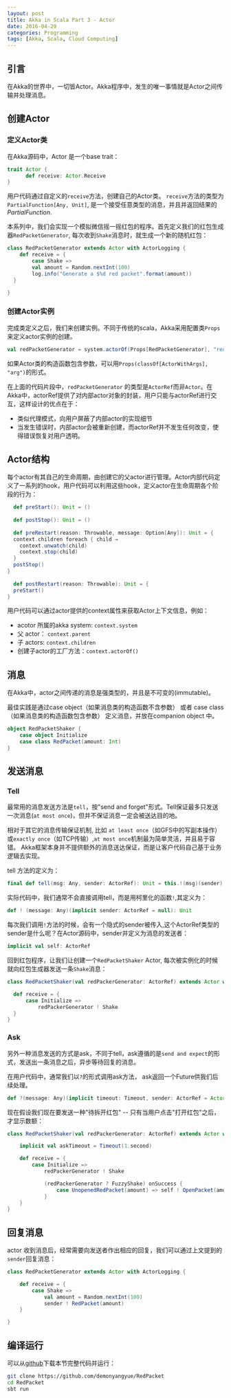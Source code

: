 ```yaml
---
layout: post
title: Akka in Scala Part 3 - Actor
date: 2016-04-29
categories: Programming
tags: [Akka, Scala, Cloud Computing]
---
```


## 引言

在Akka的世界中，一切皆Actor。Akka程序中，发生的唯一事情就是Actor之间传输并处理消息。

<!--more-->

## 创建Actor

### 定义Actor类
在Akka源码中，Actor 是一个base trait：

```scala
trait Actor {
	  def receive: Actor.Receive
}
```

用户代码通过自定义的`receive`方法，创建自己的Actor类。
`receive`方法的类型为`PartialFunction[Any, Unit]`, 是一个接受任意类型的消息，并且并返回结果的*PartialFunction*.

本系列中，我们会实现一个模拟微信摇一摇红包的程序。首先定义我们的红包生成器`RedPacketGenerator`, 每次收到`Shake`消息时，就生成一个新的随机红包：

```scala
class RedPacketGenerator extends Actor with ActorLogging {
	def receive = {
  		case Shake => 
        val amount = Random.nextInt(100)
        log.info("Generate a $%d red packet".format(amount))
  }	

}
```

### 创建Actor实例

完成类定义之后，我们来创建实例。不同于传统的scala，Akka采用配置类`Props`来定义actor实例的创建。

```scala
val redPacketGenerator = system.actorOf(Props[RedPacketGenerator], "redPacketGenerator")
```

如果Actor类的构造函数包含参数，可以用`Props(classOf[ActorWithArgs], "arg")`的形式。


在上面的代码片段中，`redPacketGenerator` 的类型是`ActorRef`而非`Actor`。在Akka中，actorRef提供了对内部actor对象的封装，用户只能与actorRef进行交互，这样设计的优点在于：

* 类似代理模式，向用户屏蔽了内部actor的实现细节
* 当发生错误时，内部actor会被重新创建，而actorRef并不发生任何改变，使得错误恢复对用户透明。

## Actor结构

每个actor有其自己的生命周期，由创建它的父actor进行管理。Actor内部代码定义了一系列的hook，用户代码可以利用这些hook，定义actor在生命周期各个阶段的行为：

```scala
  def preStart(): Unit = ()
  
  def postStop(): Unit = ()
  
  def preRestart(reason: Throwable, message: Option[Any]): Unit = {
  context.children foreach { child ⇒
    context.unwatch(child)
    context.stop(child)
  }
  postStop()
}
 
  def postRestart(reason: Throwable): Unit = {
  preStart()
}
```

用户代码可以通过actor提供的context属性来获取Actor上下文信息，例如：

* acotor 所属的akka system: `context.system`
* 父 actor： `context.parent`
* 子 actors: `context.children`
* 创建子actor的工厂方法：`context.actorOf()`

## 消息

在Akka中，actor之间传递的消息是强类型的，并且是不可变的(immutable)。

最佳实践是通过case object（如果消息类的构造函数不含参数） 或者 case class（如果消息类的构造函数包含参数） 定义消息，并放在companion object 中。

```scala
object RedPacketShaker {
    case object Initialize
    case class RedPacket(amount: Int)
}
```


## 发送消息

### Tell

最常用的消息发送方法是`tell`，按"send and forget"形式。Tell保证最多只发送一次消息(`at most once`)，但并不保证消息一定会被送达目的地。

相对于其它的消息传输保证机制, 比如 `at least once`（如GFS中的写副本操作）或`exactly once`（如TCP传输）,`at most once`机制最为简单灵活，并且易于容错。 Akka框架本身并不提供额外的消息送达保证，而是让客户代码自己基于业务逻辑去实现。

tell 方法的定义为：

```scala
final def tell(msg: Any, sender: ActorRef): Unit = this.!(msg)(sender)
```
实际代码中，我们通常不会直接调用tell，而是用柯里化的函数`!`,其定义为：

```scala
def ! (message: Any)(implicit sender: ActorRef = null): Unit
```

每次我们调用`!`方法的时候，会有一个隐式的sender被传入,这个ActorRef类型的sender是什么呢？在Actor源码中，sender并定义为消息的发送者：

```scala
implicit val self: ActorRef
```

回到红包程序，让我们让创建一个`RedPacketShaker` Actor, 每次被实例化的时候就向红包生成器发送一条`Shake`消息：

```scala
class RedPacketShaker(val redPackerGenerator: ActorRef) extends Actor with ActorLogging {

  def receive = {
      case Initialize =>
          redPackerGenerator ! Shake
  }
}
```
### Ask

另外一种消息发送的方式是ask，不同于tell，ask遵循的是`send and expect`的形式，发送出一条消息之后，异步等待回复的消息。

在用户代码中，通常我们以`?`的形式调用ask方法， ask返回一个Future供我们后续处理。

```scala
def ?(message: Any)(implicit timeout: Timeout, sender: ActorRef = Actor.noSender): Future[Any]
```

现在假设我们现在要发送一种"待拆开红包" -- 只有当用户点击"打开红包"之后，才显示数额：

```scala
class RedPacketShaker(val redPackerGenerator: ActorRef) extends Actor with ActorLogging {

    implicit val askTimeout = Timeout(1.second)

    def receive = {
    	case Initialize =>
            redPackerGenerator ! Shake

        	(redPackerGenerator ? FuzzyShake) onSuccess {
            	case UnopenedRedPacket(amount) => self ! OpenPacket(amount)
            }
    }
}
```

## 回复消息

actor 收到消息后，经常需要向发送者作出相应的回复，我们可以通过上文提到的`sender`回复消息：

```scala
class RedPacketGenerator extends Actor with ActorLogging {

    def receive = {
        case Shake => 
            val amount = Random.nextInt(100)
            sender ! RedPacket(amount)
    }	

}
```

## 编译运行

可以从[github](https://github.com/demonyangyue/RedPacket)下载本节完整代码并运行：

```bash
git clone https://github.com/demonyangyue/RedPacket
cd RedPacket
sbt run
```




